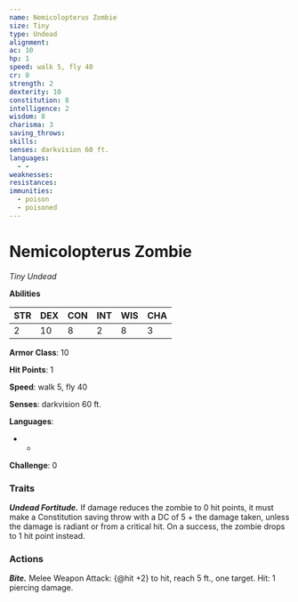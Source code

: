 ```yaml
---
name: Nemicolopterus Zombie
size: Tiny
type: Undead
alignment: 
ac: 10
hp: 1
speed: walk 5, fly 40
cr: 0
strength: 2
dexterity: 10
constitution: 8
intelligence: 2
wisdom: 8
charisma: 3
saving_throws:
skills:
senses: darkvision 60 ft.
languages:
  - -
weaknesses:
resistances:
immunities:
  - poison
  - poisoned
---
```


# Nemicolopterus Zombie

*Tiny Undead*

**Abilities**

| STR | DEX | CON | INT | WIS | CHA |
| --- | --- | --- | --- | --- | --- |
| 2 | 10 | 8 | 2 | 8 | 3 |

**Armor Class**: 10

**Hit Points**: 1

**Speed**: walk 5, fly 40

**Senses**: darkvision 60 ft.

**Languages**:
  - -

**Challenge**: 0

### Traits
***Undead Fortitude.*** If damage reduces the zombie to 0 hit points, it must make a Constitution saving throw with a DC of 5 + the damage taken, unless the damage is radiant or from a critical hit. On a success, the zombie drops to 1 hit point instead.

### Actions
***Bite.*** Melee Weapon Attack: {@hit +2} to hit, reach 5 ft., one target. Hit: 1 piercing damage.

